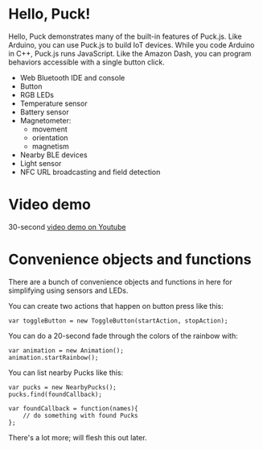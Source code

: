 # Hello, Puck!

Hello, Puck demonstrates many of the built-in features of Puck.js. Like Arduino, you can use Puck.js to build IoT devices. While you code Arduino in C++, Puck.js runs JavaScript. Like the Amazon Dash, you can program behaviors accessible with a single button click.

* Web Bluetooth IDE and console
* Button
* RGB LEDs
* Temperature sensor
* Battery sensor
* Magnetometer: 
  * movement
  * orientation
  * magnetism
* Nearby BLE devices
* Light sensor
* NFC URL broadcasting and field detection

# Video demo
30-second [video demo on Youtube](https://www.youtube.com/watch?v=EZPnjGKtMAk)

# Convenience objects and functions

There are a bunch of convenience objects and functions in here for simplifying using sensors and LEDs.

You can create two actions that happen on button press like this:
```
var toggleButton = new ToggleButton(startAction, stopAction);
```

You can do a 20-second fade through the colors of the rainbow with:
```
var animation = new Animation();
animation.startRainbow();
```

You can list nearby Pucks like this:

```
var pucks = new NearbyPucks();
pucks.find(foundCallback);

var foundCallback = function(names){
	// do something with found Pucks
};
```

There's a lot more; will flesh this out later.

